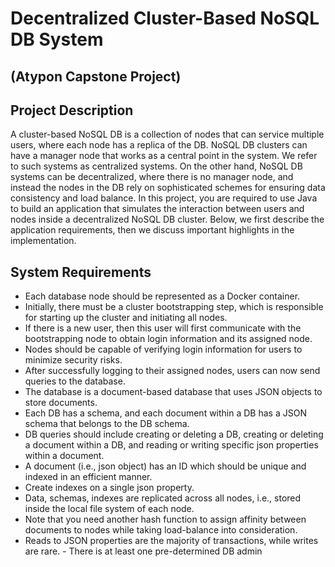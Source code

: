 
# Decentralized Cluster-Based NoSQL DB System
## (Atypon Capstone Project)


## Project Description
A cluster-based NoSQL DB is a collection of nodes that
can service multiple users, where each node has a replica of the DB. NoSQL DB
clusters can have a manager node that works as a central point in the system. We refer
to such systems as centralized systems. On the other hand, NoSQL DB systems can be
decentralized, where there is no manager node, and instead the nodes in the DB rely on
sophisticated schemes for ensuring data consistency and load balance. In this project,
you are required to use Java to build an application that simulates the interaction
between users and nodes inside a decentralized NoSQL DB cluster. Below, we first
describe the application requirements, then we discuss important highlights in the
implementation.

## System Requirements
- Each database node should be represented as a Docker container.
- Initially, there must be a cluster bootstrapping step, which is responsible for starting up the cluster and initiating all nodes.
- If there is a new user, then this user will first communicate with the bootstrapping node to obtain login information and its assigned node.
- Nodes should be capable of verifying login information for users to minimize security risks.
- After successfully logging to their assigned nodes, users can now send queries to the database.
- The database is a document-based database that uses JSON objects to store documents.
- Each DB has a schema, and each document within a DB has a JSON schema that belongs to the DB schema.
- DB queries should include creating or deleting a DB, creating or deleting a document within a DB, and reading or writing specific json properties within a document.
- A document (i.e., json object) has an ID which should be unique and indexed in an efficient manner.
- Create indexes on a single json property.
- Data, schemas, indexes are replicated across all nodes, i.e., stored inside the local file system of each node.
- Note that you need another hash function to assign affinity between documents to nodes while taking load-balance into consideration.
- Reads to JSON properties are the majority of transactions, while writes are rare. - There is at least one pre-determined DB admin
